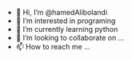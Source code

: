- 👋 Hi, I’m @hamedAlibolandi
- 👀 I’m interested in programing
- 🌱 I’m currently learning python
- 💞️ I’m looking to collaborate on ...
- 📫 How to reach me ...

<!---
hamedAlibolandi/hamedAlibolandi is a ✨ special ✨ repository because its `README.md` (this file) appears on your GitHub profile.
You can click the Preview link to take a look at your changes.
--->
